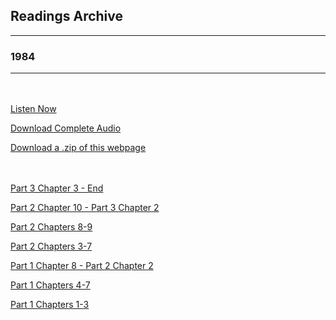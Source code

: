 <h2>Readings Archive</h2>
<div class="container">
	<hr />
	<h3>1984</h3>
	<div class="container"><hr /></div>
</div>
<hr style="height:20px; visibility:hidden;" />
<p><a href="book">Listen Now</a></p>
<p><a href="https://github.com/LunarTiger/stwl/releases/download/1984/1984.m4a">Download Complete Audio</a></p>
<p><a href="https://github.com/LunarTiger/stwl/releases/download/1984/1984.zip">Download a .zip of this webpage</a></p>
<hr style="height:20px; visibility:hidden;" />
<p><a href="1984_chapter3-finish_2-10-20.m4a">Part 3 Chapter 3 - End</a></p>
<p><a href="1984_chapter10-pt3chapter2_2-6-20.m4a">Part 2 Chapter 10 - Part 3 Chapter 2</a></p>
<p><a href="1984_chapter8-9_1-30-20.m4a">Part 2 Chapters 8-9</a></p>
<p><a href="1984_chapter3-7_1-27-20.m4a">Part 2 Chapters 3-7</a></p>
<p><a href="1984_chapter8-pt2chapter2_1-23-20.m4a">Part 1 Chapter 8 - Part 2 Chapter 2</a></p>
<p><a href="1984_chapter4-7_1-20-20.m4a">Part 1 Chapters 4-7</a></p>
<p><a href="1984_chapter1-3_1-16-20.m4a">Part 1 Chapters 1-3</a></p>